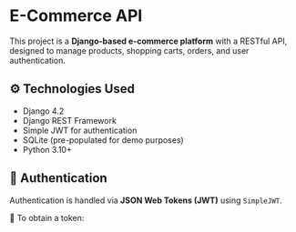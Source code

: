 # E-Commerce API

This project is a **Django-based e-commerce platform** with a RESTful API, designed to manage products, shopping carts, orders, and user authentication.

## ⚙️ Technologies Used

- Django 4.2
- Django REST Framework
- Simple JWT for authentication
- SQLite (pre-populated for demo purposes)
- Python 3.10+

## 🔐 Authentication

Authentication is handled via **JSON Web Tokens (JWT)** using `SimpleJWT`.

🔸 To obtain a token:
